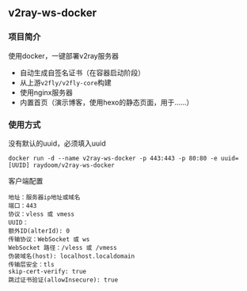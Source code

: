 ## v2ray-ws-docker

### 项目简介

使用docker，一键部署v2ray服务器

- 自动生成自签名证书（在容器启动阶段）
- 从上游`v2fly/v2fly-core`构建
- 使用nginx服务器
- 内置首页（演示博客，使用hexo的静态页面，用于......）

### 使用方式

没有默认的uuid，必须填入uuid

```
docker run -d --name v2ray-ws-docker -p 443:443 -p 80:80 -e uuid=[UUID] raydoom/v2ray-ws-docker
```

客户端配置

```
地址：服务器ip地址或域名
端口：443
协议：vless 或 vmess
UUID：
额外ID(alterId): 0
传输协议：WebSocket 或 ws
WebSocket 路径：/vless 或 /vmess
伪装域名(host): localhost.localdomain
传输层安全：tls
skip-cert-verify: true
跳过证书验证(allowInsecure): true
```

